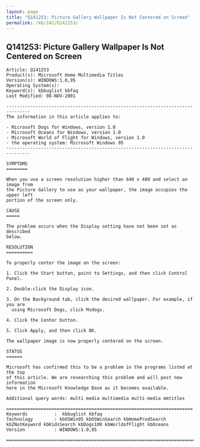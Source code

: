```yaml
---
layout: page
title: "Q141253: Picture Gallery Wallpaper Is Not Centered on Screen"
permalink: /kb/141/Q141253/
---
```


## Q141253: Picture Gallery Wallpaper Is Not Centered on Screen

	Article: Q141253
	Product(s): Microsoft Home Multimedia Titles
	Version(s): WINDOWS:1.0,95
	Operating System(s): 
	Keyword(s): kbbuglist kbfaq
	Last Modified: 08-NOV-2001
	
	-------------------------------------------------------------------------------
	The information in this article applies to:
	
	- Microsoft Dogs for Windows, version 1.0 
	- Microsoft Oceans for Windows, version 1.0 
	- Microsoft World of Flight for Windows, version 1.0 
	- the operating system: Microsoft Windows 95 
	-------------------------------------------------------------------------------
	
	SYMPTOMS
	========
	
	When you use a screen resolution higher than 640 x 480 and select an image from
	the Picture Gallery to use as your wallpaper, the image occupies the upper left
	portion of the screen only.
	
	CAUSE
	=====
	
	The problem occurs when the Display setting have not been set as described
	below.
	
	RESOLUTION
	==========
	
	To properly center the image on the screen:
	
	1. Click the Start button, point to Settings, and then click Control Panel.
	
	2. Double-click the Display icon.
	
	3. On the Background tab, click the desired wallpaper. For example, if you are
	  using Microsoft Dogs, click Msdogs.
	
	4. Click the Center button.
	
	5. Click Apply, and then click OK.
	
	The wallpaper image is now properly centered on the screen.
	
	STATUS
	======
	
	Microsoft has confirmed this to be a problem in the programs listed at the top
	of this article. We are researching this problem and will post new information
	here in the Microsoft Knowledge Base as it becomes available.
	
	Additional query words: multi media multimedia multi-media mmtitles
	
	======================================================================
	Keywords          :  kbbuglist kbfaq
	Technology        : kbOSWin95 kbOSWinSearch kbHomeProdSearch kbZNotKeyword kbKidsSearch kbDogs100 kbWorldofFlight kbOceans
	Version           : WINDOWS:1.0,95
	
	=============================================================================
	
